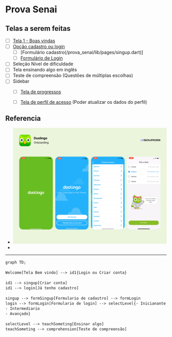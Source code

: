 # Prova Senai

## Telas a serem feitas
- [ ] [Tela 1 - Boas vindas](/prova_senai/lib/pages/welcome.dart)
- [ ] [Opção cadastro ou login](/prova_senai/lib/pages/welcome.dart)
	- [ ] [Formulário cadastro(/prova_senai/lib/pages/singup.dart)]
	- [ ] [Formulário de Login](/prova_senai/lib/pages/login.dart)
- [ ] Seleção Nível de dificuldade
- [ ] Tela ensinando algo em inglês
- [ ] Teste de compreensão (Questões de múltiplas escolhas)
- [ ] Sidebar
    - [ ] [Tela de progressos](/prova_senai/lib/pages/progress.dart)
    - [ ] [Tela de perfil de acesso](/prova_senai/lib/pages/profile.dart)
        (Poder atualizar os dados do perfil)


## Referencia
- ![Alt text](/prova_senai/assets/image01.png)
- 


---

```mermaid
graph TD;

Welcome[Tela Bem vindo] --> id1{Login ou Criar conta}

id1 --> singup[Criar conta]
id1 --> login[Já tenho cadastro]

singup --> formSingup[Formulario de cadastro] --> formLogin
login --> formLogin[Formulario de login] --> selectLevel{- Inicianante
- Intermediario
- Avançado}

selectLevel --> teachSometing[Ensinar algo]
teachSometing --> comprehension[Teste de compreensão]
 ```